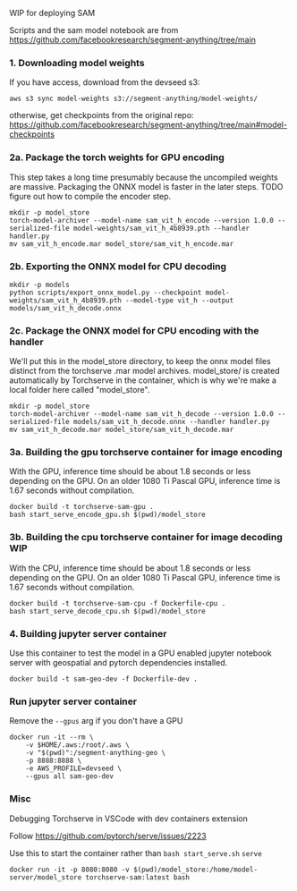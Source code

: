 WIP for deploying SAM

Scripts and the sam model notebook are from https://github.com/facebookresearch/segment-anything/tree/main

### 1. Downloading model weights

If you have access, download from the devseed s3:

```
aws s3 sync model-weights s3://segment-anything/model-weights/
```

otherwise, get checkpoints from the original repo: https://github.com/facebookresearch/segment-anything/tree/main#model-checkpoints

### 2a. Package the torch weights for GPU encoding

This step takes a long time presumably because the uncompiled weights are massive. Packaging the ONNX model is faster in the later steps. TODO figure out how to compile the encoder step.

```
mkdir -p model_store
torch-model-archiver --model-name sam_vit_h_encode --version 1.0.0 --serialized-file model-weights/sam_vit_h_4b8939.pth --handler handler.py 
mv sam_vit_h_encode.mar model_store/sam_vit_h_encode.mar
```

### 2b. Exporting the ONNX model for CPU decoding

```
mkdir -p models                    
python scripts/export_onnx_model.py --checkpoint model-weights/sam_vit_h_4b8939.pth --model-type vit_h --output models/sam_vit_h_decode.onnx
```

### 2c. Package the ONNX model for CPU encoding with the handler

We'll put this in the model_store directory, to keep the onnx model files distinct from the torchserve .mar model archives. model_store/ is created automatically by Torchserve in the container, which is why we're make a local folder here called "model_store".

```
mkdir -p model_store
torch-model-archiver --model-name sam_vit_h_decode --version 1.0.0 --serialized-file models/sam_vit_h_decode.onnx --handler handler.py
mv sam_vit_h_decode.mar model_store/sam_vit_h_decode.mar
```


### 3a. Building the gpu torchserve container for image encoding
With the GPU, inference time should be about 1.8 seconds or less depending on the GPU. On an older 1080 Ti Pascal GPU, inference time is 1.67 seconds without compilation.

```
docker build -t torchserve-sam-gpu .
bash start_serve_encode_gpu.sh $(pwd)/model_store
```

### 3b. Building the cpu torchserve container for image decoding WIP
With the CPU, inference time should be about 1.8 seconds or less depending on the GPU. On an older 1080 Ti Pascal GPU, inference time is 1.67 seconds without compilation.

```
docker build -t torchserve-sam-cpu -f Dockerfile-cpu .
bash start_serve_decode_cpu.sh $(pwd)/model_store
```

### 4. Building jupyter server container

Use this container to test the model in a GPU enabled jupyter notebook server with geospatial and pytorch dependencies installed.

```
docker build -t sam-geo-dev -f Dockerfile-dev .
```


### Run jupyter server container

Remove the `--gpus` arg if you don't have a GPU

```
docker run -it --rm \
    -v $HOME/.aws:/root/.aws \
    -v "$(pwd)":/segment-anything-geo \
    -p 8888:8888 \
    -e AWS_PROFILE=devseed \
    --gpus all sam-geo-dev
```

### Misc
Debugging Torchserve in VSCode with dev containers extension


Follow https://github.com/pytorch/serve/issues/2223

Use this to start the container rather than `bash start_serve.sh` `serve`

```
docker run -it -p 8080:8080 -v $(pwd)/model_store:/home/model-server/model_store torchserve-sam:latest bash
```
